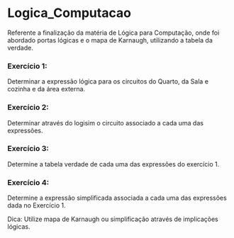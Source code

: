 # Logica_Computacao
Referente a finalização da matéria de Lógica para Computação, onde foi abordado portas lógicas e o mapa de Karnaugh, utilizando a tabela da verdade.

### Exercício 1: 
Determinar a expressão lógica para os circuitos do Quarto, da Sala e cozinha e da área externa.

### Exercício 2: 
Determinar através do logisim o circuito associado a cada uma das expressões.

### Exercício 3: 
Determine a tabela verdade de cada uma das expressões do exercício 1.

### Exercício 4: 
Determine a expressão simplificada associada a cada uma das expressões dada no Exercício 1.
 
Dica: Utilize mapa de Karnaugh ou simplificação através de implicações lógicas.

